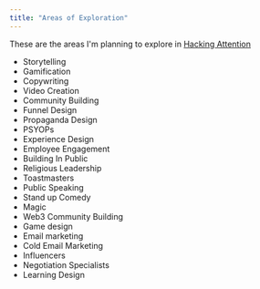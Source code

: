 ```yaml
---
title: "Areas of Exploration"
---
```


These are the areas I'm planning to explore in [Hacking Attention](https://hackingattention.com)

- Storytelling
- Gamification
- Copywriting
- Video Creation
- Community Building
- Funnel Design
- Propaganda Design
- PSYOPs
- Experience Design
- Employee Engagement
- Building In Public
- Religious Leadership
- Toastmasters
- Public Speaking
- Stand up Comedy
- Magic
- Web3 Community Building
- Game design
- Email marketing
- Cold Email Marketing
- Influencers
- Negotiation Specialists
- Learning Design